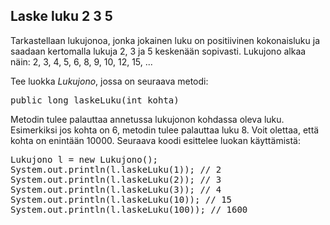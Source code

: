 ## Laske luku 2 3 5 ##

Tarkastellaan lukujonoa, jonka jokainen luku on positiivinen kokonaisluku ja saadaan kertomalla lukuja 2, 3 ja 5 keskenään sopivasti. Lukujono alkaa näin:
2, 3, 4, 5, 6, 8, 9, 10, 12, 15, ...

Tee luokka <em>Lukujono</em>, jossa on seuraava metodi:

<pre>public long laskeLuku(int kohta)</pre>

Metodin tulee palauttaa annetussa lukujonon kohdassa oleva luku. Esimerkiksi jos kohta on 6, metodin tulee palauttaa luku 8. Voit olettaa, että kohta on enintään 10000.
Seuraava koodi esittelee luokan käyttämistä:

<pre>Lukujono l = new Lukujono();
System.out.println(l.laskeLuku(1)); // 2
System.out.println(l.laskeLuku(2)); // 3
System.out.println(l.laskeLuku(3)); // 4
System.out.println(l.laskeLuku(10)); // 15
System.out.println(l.laskeLuku(100)); // 1600</pre>

